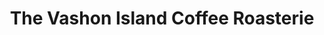 ---
title: "The Vashon Island Coffee Roasterie"
url: /vashon/the-vashon-island-coffee-roasterie/
shop: coffee
---
